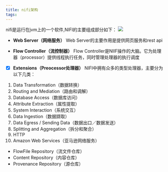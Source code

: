 ```yaml
---
title: nifi架构
tags:
---
```


nifi是运行在jvm上的一个软件,NIFI的主要组成部分如下：
![](https://nifi.apache.org/docs/nifi-docs/html/images/zero-master-node.png)

- **Web Server（网络服务）**
 Web Server的主要作用是提供网页服务和rest api

- **Flow Controller（流控制器）**
 Flow Controller是NIIF操作的大脑。它为处理器（processor）提供线程执行任务，同时管理处理器的执行调度

- [x] **Extensions（Preocessor处理器）**
NIFI中拥有众多的类型处理器，主要分为以下几类：
1. Data Transformation（数据转换）
2. Routing and Mediation（路由和调解）
3. Database Access（数据库访问）
4. Attribute Extraction（属性提取）
5. System Interaction（系统交互）
6. Data Ingestion（数据撷取）
7. Data Egress / Sending Data（数据出口／数据发送）
8. Splitting and Aggregation（拆分和聚合）
9. HTTP
10. Amazon Web Services（亚马逊网络服务）

- FlowFile Repository（流文件仓库）
- Content Repository（内容仓库）
- Provenance Repository（源仓库）
